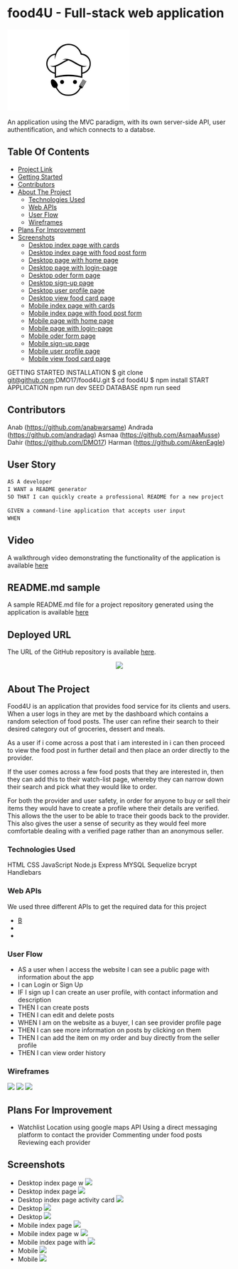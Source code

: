 # food4U - Full-stack web application

<img src=./home-page/assets/food-logo.png/>

An application using the MVC paradigm, with its own server-side API, user authentification, and which connects to a databse.

## Table Of Contents

- [Project Link](#project-link)
- [Getting Started](#getting-started)
- [Contributors](#contributors)
- [About The Project](#about-the-project)
  - [Technologies Used](#technologies-used)
  - [Web APIs](#web-apis)
  - [User Flow](#user-flows)
  - [Wireframes](#wireframes)
- [Plans For Improvement](#plans-for-improvement)
- [Screenshots](#screenshots)
  - [Desktop index page with cards](#desktop-index-page-with-modal)
  - [Desktop index page with food post form](#desktop-index-page-with-categories)
  - [Desktop page with home page](#desktop-index-page-with-randomly-generated-activity-card)
  - [Desktop page with login-page](#desktop-my-activties-page)
  - [Desktop oder form page](#desktop-selected-activity-search-results-page)
  - [Desktop sign-up page](#desktop-selected-activity-search-results-page)
  - [Desktop user profile page](#desktop-selected-activity-search-results-page)
  - [Desktop view food card page](#desktop-selected-activity-search-results-page)
  - [Mobile index page with cards](#mobile-index-page-with-modal)
  - [Mobile index page with food post form](#mobile-index-page-with-categories)
  - [Mobile page with home page](#mobile-index-page-with-randomly-generated-activity-card)
  - [Mobile page with login-page](#mobile-my-activties-page)
  - [Mobile oder form page](#desktop-selected-activity-search-results-page)
  - [Mobile sign-up page](#desktop-selected-activity-search-results-page)
  - [Mobile user profile page](#desktop-selected-activity-search-results-page)
  - [Mobile view food card page](#desktop-selected-activity-search-results-page)

GETTING STARTED
INSTALLATION
$ git clone git@github.com:DMO17/food4U.git
$ cd food4U
$ npm install
START APPLICATION
npm run dev
SEED DATABASE
npm run seed

## Contributors

Anab (https://github.com/anabwarsame)
Andrada (https://github.com/andradag)
Asmaa (https://github.com/AsmaaMusse)
Dahir (https://github.com/DMO17)
Harman (https://github.com/AkenEagle)

## User Story

```md
AS A developer
I WANT a README generator
SO THAT I can quickly create a professional README for a new project
```

```md
GIVEN a command-line application that accepts user input
WHEN
```

## Video

A walkthrough video demonstrating the functionality of the application is available [here](h)

## README.md sample

A sample README.md file for a project repository generated using the application is available [here](g)

## Deployed URL

The URL of the GitHub repository is available [here](h).

<div style="text-align:center"><a href="https://github.com/conorjkelly96/bored-as-book/"><img src="./assets/images/book logo.jpg"></a></div>

## About The Project

Food4U is an application that provides food service for its clients and users. When a user logs in they are met by the dashboard which contains a random selection of food posts. The user can refine their search to their desired category out of groceries, dessert and meals.

As a user if i come across a post that i am interested in i can then proceed to view the food post in further detail and then place an order directly to the provider.

If the user comes across a few food posts that they are interested in, then they can add this to their watch-list page, whereby they can narrow down their search and pick what they would like to order.

For both the provider and user safety, in order for anyone to buy or sell their items they would have to create a profile where their details are verified. This allows the the user to be able to trace their goods back to the provider. This also gives the user a sense of security as they would feel more comfortable dealing with a verified page rather than an anonymous seller.

### Technologies Used

HTML
CSS
JavaScript
Node.js
Express
MYSQL
Sequelize
bcrypt
Handlebars

### Web APIs

We used three different APIs to get the required data for this project

- [B](h)
- [](h)
- [](h)

### User Flow

- AS a user when I access the website I can see a public page with information about the app
- I can Login or Sign Up
- IF I sign up I can create an user profile, with contact information and description
- THEN I can create posts
- THEN I can edit and delete posts
- WHEN I am on the website as a buyer, I can see provider profile page
- THEN I can see more information on posts by clicking on them
- THEN I can add the item on my order and buy directly from the seller profile
- THEN I can view order history

### Wireframes

<img src="./assets/images/aboutus.html.png">
<img src="assets/images/index.html.boredasbook.png">
<img src="assets/images/myactivities.html.png">

## Plans For Improvement

- Watchlist
  Location using google maps API
  Using a direct messaging platform to contact the provider
  Commenting under food posts
  Reviewing each provider

## Screenshots

- Desktop index page w
  <img src="./assets/images/screenshots/Bored As Book! _.png">
- Desktop index page
  <img src="./assets/images/screenshots/Bored As Book! _ (1).png">
- Desktop index page activity card
  <img src="assets/images/screenshots/Bored As Book! _ (2).png">
- Desktop
  <img src="assets/images/screenshots/My Activities.png">
- Desktop
  <img src="assets/images/screenshots/My Activities (1).png">
- Mobile index page
  <img src="assets/images/screenshots/Bored As Book! _ (5).png">
- Mobile index page w
  <img src="assets/images/screenshots/Bored As Book! _ (3).png">
- Mobile index page with
  <img src="assets/images/screenshots/Bored As Book! _ (6).png">
- Mobile
  <img src="assets/images/screenshots/My Activities (2).png">
- Mobile
  <img src="assets/images/screenshots/My Activities (3).png">
